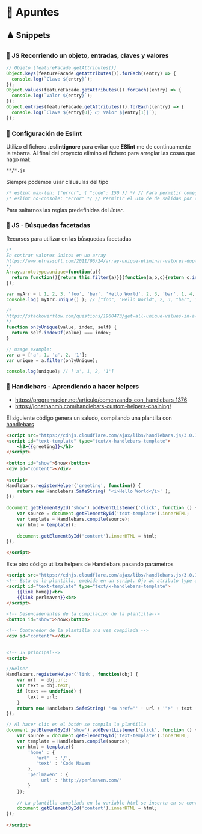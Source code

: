 # 📓 Apuntes

## ♟️ Snippets
### 🔸 JS Recorriendo un objeto, entradas, claves y valores

```javascript
// Objeto [featureFacade.getAttributes()]
Object.keys(featureFacade.getAttributes()).forEach((entry) => {
  console.log(`Clave ${entry}`);
});
Object.values(featureFacade.getAttributes()).forEach((entry) => {
  console.log(`Valor ${entry}`);
});
Object.entries(featureFacade.getAttributes()).forEach((entry) => {
  console.log(`Clave ${entry[0]} 👉 Valor ${entry[1]}`);
});
```

### 🔸 Configuración de Eslint

Utilizo el fichero **.eslintignore** para evitar que **ESlint** me de continuamente la tabarra. Al final del proyecto elimino el fichero para arreglar las cosas que hago mal:

```bash
**/*.js
```

Siempre podemos usar cláusulas del tipo

```javascript
/* eslint max-len: ["error", { "code": 150 }] */ // Para permitir comegtarios de hasta 150
/* eslint no-console: "error" */ // Permitir el uso de de salidas por consola
```

Para saltarnos las reglas predefinidas del *linter*.

### 🔸 JS - Búsquedas facetadas

Recursos para utilizar en las búsquedas facetadas

```javascript
/*
En contrar valores únicos en un array
https://www.etnassoft.com/2011/06/24/array-unique-eliminar-valores-duplicados-de-un-array-en-javascript/
*/
Array.prototype.unique=function(a){
  return function(){return this.filter(a)}}(function(a,b,c){return c.indexOf(a,b+1)<0
});

var myArr = [ 1, 2, 3, 'foo', 'bar', 'Hello World', 2, 3, 'bar', 1, 4, 5];
console.log( myArr.unique() ); // ["foo", "Hello World", 2, 3, "bar", 1, 4, 5]

/*
https://stackoverflow.com/questions/1960473/get-all-unique-values-in-a-javascript-array-remove-duplicates
*/
function onlyUnique(value, index, self) {
  return self.indexOf(value) === index;
}

// usage example:
var a = ['a', 1, 'a', 2, '1'];
var unique = a.filter(onlyUnique);

console.log(unique); // ['a', 1, 2, '1']
```

### 🔸 Handlebars -  Aprendiendo a hacer helpers

* https://programacion.net/articulo/comenzando_con_handlebars_1376
* https://jonathanmh.com/handlebars-custom-helpers-chaining/

El siguiente código genera un saludo, compilando una plantilla con [handlebars](https://handlebarsjs.com/)

```html
<script src="https://cdnjs.cloudflare.com/ajax/libs/handlebars.js/3.0.1/handlebars.min.js"></script>
<script id="text-template" type="text/x-handlebars-template">
    <h3>{{greeting}}</h3>
</script>
 
<button id="show">Show</button>
<div id="content"></div>
 
<script>
Handlebars.registerHelper('greeting', function() {
    return new Handlebars.SafeString( '<i>Hello World</i>' );
});
 
document.getElementById('show').addEventListener('click', function () {
    var source = document.getElementById('text-template').innerHTML;
	var template = Handlebars.compile(source);
	var html = template();
 
    document.getElementById('content').innerHTML = html;
});
 
</script>
```

Este otro código utiliza helpers de Handlebars pasando parámetros

```html
<script src="https://cdnjs.cloudflare.com/ajax/libs/handlebars.js/3.0.1/handlebars.min.js"></script>
<!-- Esta es la plantilla, emebida en un script. Ojo al atributo type que lleva -->
<script id="text-template" type="text/x-handlebars-template">
    {{link home}}<br>
    {{link perlmaven}}<br>
</script>

<!-- Desencadenantes de la compilación de la plantilla-->
<button id="show">Show</button>

<!-- Contenedor de la plantilla una vez compilada -->
<div id="content"></div>
 

<!-- JS principal-->
<script>

//Helper
Handlebars.registerHelper('link', function(obj) {
    var url  = obj.url;
    var text = obj.text;
    if (text == undefined) {
        text = url;
    }
    return new Handlebars.SafeString( '<a href="' + url + '">' + text + '</a>' );
});

// Al hacer clic en el botón se compila la plantilla
document.getElementById('show').addEventListener('click', function () {
    var source = document.getElementById('text-template').innerHTML;
    var template = Handlebars.compile(source);
    var html = template({
        'home' : {
           'url'  : '/',
           'text' : 'Code Maven'
        },
        'perlmaven' : {
            'url' : 'http://perlmaven.com/'
        }
    });
 
    // La plantilla compliada en la variable html se inserta en su contenedor
    document.getElementById('content').innerHTML = html;
});
 
</script>
```

